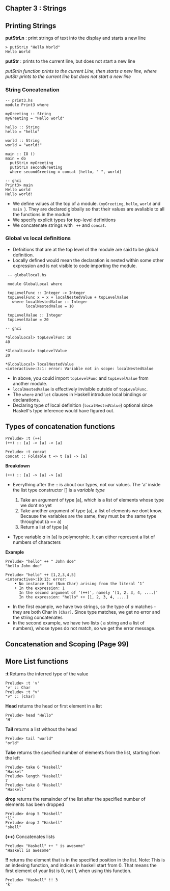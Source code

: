 ## Chapter 3 : Strings

## Printing Strings

**putStrLn** : print strings of text into the display and starts a new line 
```
> putStrLn "Hello World"
Hello World
```
**putStr** : prints to the current line, but does not start a new line 

*putStrln function prints to the current Line, then starts a new line, where putStr prints to the current line but does not start a new line*

### String Concatenation

```
-- print3.hs
module Print3 where 

myGreeting :: String
myGreeting = "Hello world"

hello :: String 
hello = "hello"

world :: String 
world = "world!"

main :: IO ()
main = do
  putStrLn myGreeting
  putStrLn secondGreeting
  where secondGreeting = concat [hello, " ", world]
```

```
-- ghci
Print3> main
Hello world
Hello world!

```
* We define values at the top of a module. (```myGreeting```, ```hello```, ```world``` and ```main ```). They are declared globally so that their values are avaliable to all the functions in the module
* We specify explicit types for top-level definitions
* We concatenate strings with ``` ++``` and ```concat```.

### Global vs local definitions

* Defnitions that are at the top level of the module are said to be global definition. 
* Locally defined would mean the declaration is nested within some other expression and is not visible to code importing the module.

```
 -- globallocal.hs

 module GlobalLocal where

 topLevelFunc :: Integer -> Integer
 topLevelFunc x = x + localNestedValue + topLevelValue
   where localNestedValue :: Integer
         localNestedValue = 10

 topLevelValue :: Integer
 topLevelValue = 20
```

```
-- ghci

*GlobalLocal> topLevelFunc 10
40

*GlobalLocal> topLevelValue
20

*GlobalLocal> localNestedValue
<interactive>:3:1: error: Variable not in scope: localNestedValue

```
* In above, you could import ```topLevelFunc``` and ```topLevelValue``` from another module.
* ```localNestedValue``` is effectively invisible outside of ```topLevelFunc```.
* The ```where``` and ```let``` clauses in Haskell introduce local bindings or declarations.
* Declaring type of local definition (```localNestedValue```) optional since Haskell's type inference would have figured out.

## Types of concatenation functions

```
Prelude> :t (++)
(++) :: [a] -> [a] -> [a]

Prelude> :t concat
concat :: Foldable t => t [a] -> [a]
```

**Breakdown**
```
(++) :: [a] -> [a] -> [a]
```
* Everything after the :: is about our types, not our values. The 'a' inside the list type constructor [] is a *variable type*
    1. Take an argument of type [a], which is a list of elements whose type we dont no yet 
    2. Take another argument of type [a], a list of elements we dont know. Because the variables are the same, they must be the same type throughout (a == a)
    3. Return a list of type [a]

* Type variable *a* in [a] is polymorphic. It can either represent a list of numbers of characters 

**Example**
```
Prelude> "hello" ++ " John doe"
"hello John doe"

Prelude> "hello" ++ [1,2,3,4,5]
<interactive>:10:13: error:
    • No instance for (Num Char) arising from the literal ‘1’
    • In the expression: 1
      In the second argument of ‘(++)’, namely ‘[1, 2, 3, 4, ....]’
      In the expression: "hello" ++ [1, 2, 3, 4, ....]
```
* In the first example, we have two strings, so the type of *a* matches - they are both Char in ```[Char]```. Since type matches, we get no error and the string concatenates
* In the second example, we have two lists ( a string and a list of numbers), whose types do not match, so we get the error message.

## Concatenation and Scoping (Page 99)

## More List functions

**:t** Returns the inferred type of the value
```
Prelude> :t 'v'
'v' :: Char
Prelude> :t "v"
"v" :: [Char]
```
**Head** returns the head or first element in a list 
```
Prelude> head "Hello"
'H'
```
**Tail** returns a list without the head

```
Prelude> tail "world"
"orld"
```

**Take** returns the specified number of elements from the list, starting from the left

```
Prelude> take 6 "Haskell"
"Haskel"
Prelude> length "Haskell"
7
Prelude> take 8 "Haskell"
"Haskell"
```
**drop** returns the remainder of the list after the specified number of elements has been dropped

```
Prelude> drop 5 "Haskell"
"ll"
Prelude> drop 2 "Haskell"
"skell"
```

**(++)** Concatenates lists

```
Prelude> "Haskell" ++ " is awesome"
"Haskell is awesome"
```
**!!** returns the element that is in the specified position in the list. Note: This is an indexing function, and indices in haskell start from 0. That means the first element of your list is 0, not 1, when using this function. 

```
Prelude> "Haskell" !! 3
'k'

```






